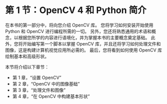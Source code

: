 # 第 1 节：OpenCV 4 和 Python 简介

在本书的第一部分中，将向您介绍 OpenCV 库。 您将学习如何安装开始使用 Python 和 OpenCV 进行编程所需的一切。 另外，您还将熟悉通用的术语和概念，以根据您所学的内容进行语境化，并为掌握本书的主要概念奠定基础。 此外，您将开始编写第一个脚本以掌握 OpenCV 库，并且还将学习如何处理文件和图像，这是构建计算机视觉应用所必需的。 最后，您将看到如何使用 OpenCV 库绘制基本和高级形状。

本节将介绍以下章节：

*   第 1 章，“设置 OpenCV”
*   第 2 章，“OpenCV 中的图像基础”
*   第 3 章，“处理文件和图像”
*   第 4 章，“在 OpenCV 中构建基本形状”